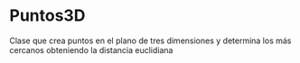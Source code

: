 # Puntos3D
Clase que crea puntos en el plano de tres dimensiones y determina los más cercanos obteniendo la distancia euclidiana
